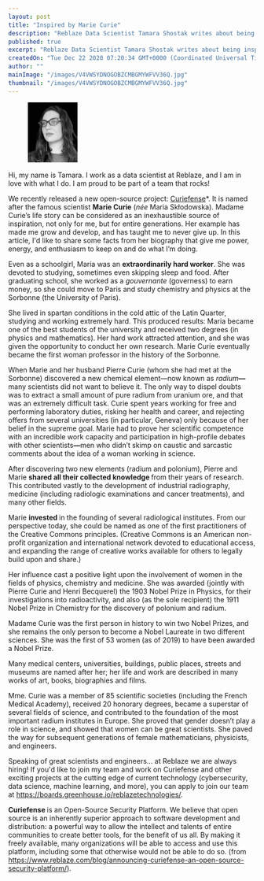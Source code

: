 ```yaml
---
layout: post
title: "Inspired by Marie Curie"
description: "Reblaze Data Scientist Tamara Shostak writes about being inspired by Marie Curie and the example she set by her life, work ethic, and extensive accomplishments. "
published: true
excerpt: "Reblaze Data Scientist Tamara Shostak writes about being inspired by Marie Curie and the example she set by her life, work ethic, and extensive accomplishments. "
createdOn: "Tue Dec 22 2020 07:20:34 GMT+0000 (Coordinated Universal Time)"
author: ""
mainImage: "/images/V4VWSYDNOGOBZCMBGMYWFVV36Q.jpg"
thumbnail: "/images/V4VWSYDNOGOBZCMBGMYWFVV36Q.jpg"
---
```


<figure class="w-richtext-figure-type-image w-richtext-align-floatleft" style="max-width: 20%;">
    <div><img src="/images/photo9.jpg" loading="lazy" width="auto" height="auto" /></div>
</figure>
<p>Hi, my name is Tamara. I work as a data scientist at Reblaze, and I am in love with what I do. I am proud to be part of a team that rocks!&nbsp;</p>
<p>
    We recently released a new open-source project: <a href="https://www.curiefense.io/">Curiefense</a>*. It is named after the famous scientist <strong>Marie Curie</strong> (<em>née</em> Maria Skłodowska). Madame Curie’s life story can be
    considered as an inexhaustible source of inspiration, not only for me, but for entire generations. Her example has made me grow and develop, and has taught me to never give up. In this article, I'd like to share some facts from her
    biography that give me power, energy, and enthusiasm to keep on and do what I’m doing.
</p>
<p>
    Even as a schoolgirl, Maria was an <strong>extraordinarily hard worker</strong>. She was devoted to studying, sometimes even skipping sleep and food. After graduating school, she worked as a <em>gouvernante </em>(governess) to earn
    money, so she could move to Paris and study chemistry and physics at the Sorbonne (the University of Paris).&nbsp;
</p>
<p>
    She lived in spartan conditions in the cold attic of the Latin Quarter, studying and working extremely hard. This produced results: Maria became one of the best students of the university and received two degrees (in physics and
    mathematics). Her hard work attracted attention, and she was given the opportunity to conduct her own research. Marie Curie eventually became the first woman professor in the history of the Sorbonne.
</p>
<p>
    When Marie and her husband Pierre Curie (whom she had met at the Sorbonne) discovered a new chemical element—now known as <em>radium</em><strong>—</strong>many scientists did not want to believe it. The only way to dispel doubts was to
    extract a small amount of pure radium from uranium ore, and that was an extremely difficult task. Curie spent years working for free and performing laboratory duties, risking her health and career, and rejecting offers from several
    universities (in particular, Geneva)<strong> </strong>only because of her belief in the supreme goal.<strong> </strong>Marie had to prove her scientific competence with an incredible work capacity and participation in high-profile
    debates with other scientists<strong>—</strong>men who didn’t skimp on caustic and sarcastic comments about the idea of a woman working in science.
</p>
<p>
    After discovering two new elements (radium and polonium), Pierre and Marie <strong>shared all their collected knowledge </strong>from their years of research. This contributed vastly to the development of industrial radiography,
    medicine (including radiologic examinations and cancer treatments), and many other fields.&nbsp;
</p>
<p>
    Marie <strong>invested </strong>in the founding of several radiological institutes. From our perspective today, she could be named as one of the first practitioners of the Creative Commons principles. (Creative Commons is an American
    non-profit organization and international network devoted to educational access, and expanding the range of creative works available for others to legally build upon and share.)&nbsp;
</p>
<p>
    Her influence cast a positive light upon the involvement of women in the fields of physics, chemistry and medicine. She was awarded (jointly with Pierre Curie and Henri Becquerel) the 1903 Nobel Prize in Physics, for their
    investigations into radioactivity, and also (as the sole recipient) the 1911 Nobel Prize in Chemistry for the discovery of polonium and radium.
</p>
<p>
    Madame Curie was the first person in history to win two Nobel Prizes, and she remains the only person to become a Nobel Laureate in two different sciences. She was the first of 53 women (as of 2019) to have been awarded a Nobel
    Prize.&nbsp;
</p>
<p>Many medical centers, universities, buildings, public places, streets and museums are named after her; her life and work are described in many works of art, books, biographies and films.</p>
<p>
    Mme. Curie was a member of 85 scientific societies (including the French Medical Academy), received 20 honorary degrees, became a superstar of several fields of science, and contributed to the foundation of the most important radium
    institutes in Europe. She proved that gender doesn’t play a role in science, and showed that women can be great scientists. She paved the way for subsequent generations of female mathematicians, physicists, and engineers.
</p>
<p>
    Speaking of great scientists and engineers... at Reblaze we are always hiring! If you'd like to join my team and work on Curiefense and other exciting projects at the cutting edge of current technology (cybersecurity, data science,
    machine learning, and more), you can apply to join our team at <a href="https://boards.greenhouse.io/reblazetechnologies/">https://boards.greenhouse.io/reblazetechnologies/</a>.
</p>
<p>
    ‍<strong>Curiefense </strong>is an Open-Source Security Platform. We believe that open source is an inherently superior approach to software development and distribution: a powerful way to allow the intellect and talents of entire
    communities to create better tools, for the benefit of us all. By making it freely available, many organizations will be able to access and use this platform, including some that otherwise would not be able to do so. (from
    <a href="https://www.reblaze.com/blog/announcing-curiefense-an-open-source-security-platform/">https://www.reblaze.com/blog/announcing-curiefense-an-open-source-security-platform/</a>).
</p>
<p><br /></p>
<p><br /></p>

